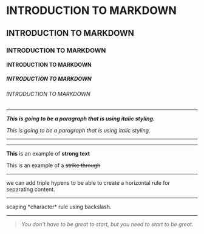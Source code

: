 <!-- title -->
# INTRODUCTION TO MARKDOWN
## INTRODUCTION TO MARKDOWN
### INTRODUCTION TO MARKDOWN
#### INTRODUCTION TO MARKDOWN
##### INTRODUCTION TO MARKDOWN
###### INTRODUCTION TO MARKDOWN

---
<!-- ITALICS -->
**_This is going to be a paragraph that is using italic styling._**

*This is going to be a paragraph that is using italic styling.*

---
---
<!--Strong-->
__This__ is an example of **strong text**
<!-- Strike Through -->
This is an example of a ~~strike through~~

---
<!-- horizontal rule -->

we can add triple hypens to be able to create a horizontal rule for separating content.
___
scaping \*character* rule using backslash.
___

<!-- Blockqoute rule -->
> *You don't have to be great to start, but you need to start to be great.*







